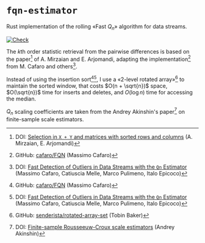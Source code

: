 # `fqn-estimator`

Rust implementation of the rolling «Fast $`Q_n`$» algorithm for data streams.

[![Check](https://github.com/eigenein/rust-fqn-estimator/actions/workflows/check.yaml/badge.svg)](https://github.com/eigenein/rust-fqn-estimator/actions/workflows/check.yaml)

The $`k`$th order statistic retrieval from the pairwise differences is based on the paper[^1] of A. Mirzaian and E. Arjomandi, adapting the implementation[^2] from M. Cafaro and others[^3].

[^1]: DOI: [Selection in `X + Y` and matrices with sorted rows and columns](https://doi.org/10.1016/0020-0190(85)90123-1) (A. Mirzaian, E. Arjomandi)
[^2]: GitHub: [cafaro/FQN](https://github.com/cafaro/FQN) (Massimo Cafaro)
[^3]: DOI: [Fast Detection of Outliers in Data Streams with the `Qn` Estimator](https://doi.org/10.48550/arXiv.1910.02459) (Massimo Cafaro, Catiuscia Melle, Marco Pulimeno, Italo Epicoco)

Instead of using the insertion sort[^2][^3], I use a «2-level rotated array»[^4] to maintain the sorted window, that costs $`O(n + \sqrt{n})`$ space, $`O(\sqrt{n})`$ time for inserts and deletes, and $`O(\log n)`$ time for accessing the median.

$`Q_n`$ scaling coefficients are taken from the Andrey Akinshin's paper[^5] on finite-sample scale estimators.

[^4]: GitHub: [senderista/rotated-array-set](https://github.com/senderista/rotated-array-set) (Tobin Baker)
[^5]: DOI: [Finite-sample Rousseeuw-Croux scale estimators](https://doi.org/10.48550/arXiv.2209.12268) (Andrey Akinshin)
